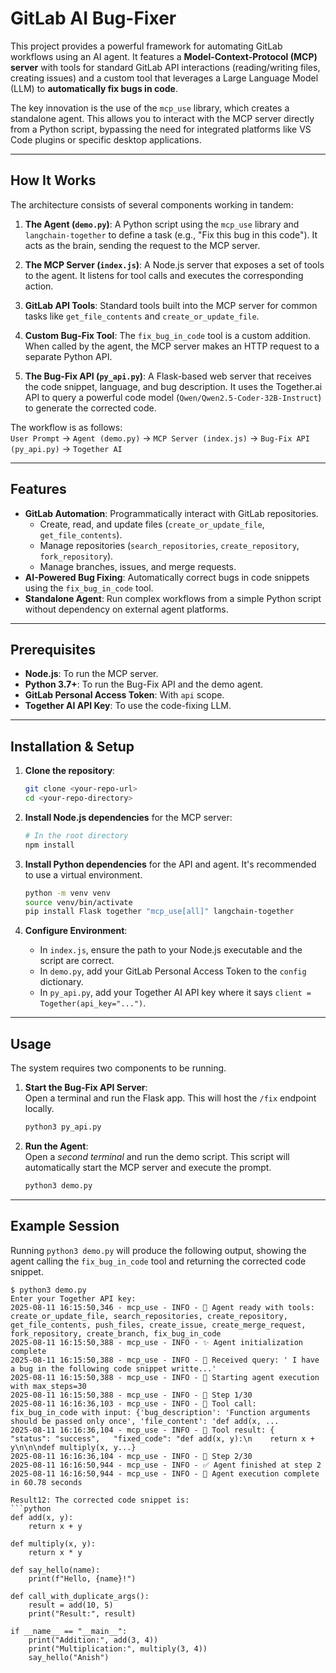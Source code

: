 # GitLab AI Bug-Fixer

This project provides a powerful framework for automating GitLab workflows using an AI agent. It features a **Model-Context-Protocol (MCP) server** with tools for standard GitLab API interactions (reading/writing files, creating issues) and a custom tool that leverages a Large Language Model (LLM) to **automatically fix bugs in code**.

The key innovation is the use of the `mcp_use` library, which creates a standalone agent. This allows you to interact with the MCP server directly from a Python script, bypassing the need for integrated platforms like VS Code plugins or specific desktop applications.

-----

## How It Works

The architecture consists of several components working in tandem:

1. **The Agent (`demo.py`)**: A Python script using the `mcp_use` library and `langchain-together` to define a task (e.g., "Fix this bug in this code"). It acts as the brain, sending the request to the MCP server.

2. **The MCP Server (`index.js`)**: A Node.js server that exposes a set of tools to the agent. It listens for tool calls and executes the corresponding action.

3. **GitLab API Tools**: Standard tools built into the MCP server for common tasks like `get_file_contents` and `create_or_update_file`.

4. **Custom Bug-Fix Tool**: The `fix_bug_in_code` tool is a custom addition. When called by the agent, the MCP server makes an HTTP request to a separate Python API.

5. **The Bug-Fix API (`py_api.py`)**: A Flask-based web server that receives the code snippet, language, and bug description. It uses the Together.ai API to query a powerful code model (`Qwen/Qwen2.5-Coder-32B-Instruct`) to generate the corrected code.

The workflow is as follows:  
`User Prompt` → `Agent (demo.py)` → `MCP Server (index.js)` → `Bug-Fix API (py_api.py)` → `Together AI`

-----

## Features

- **GitLab Automation**: Programmatically interact with GitLab repositories.
  - Create, read, and update files (`create_or_update_file`, `get_file_contents`).
  - Manage repositories (`search_repositories`, `create_repository`, `fork_repository`).
  - Manage branches, issues, and merge requests.
- **AI-Powered Bug Fixing**: Automatically correct bugs in code snippets using the `fix_bug_in_code` tool.
- **Standalone Agent**: Run complex workflows from a simple Python script without dependency on external agent platforms.

-----

## Prerequisites

- **Node.js**: To run the MCP server.
- **Python 3.7+**: To run the Bug-Fix API and the demo agent.
- **GitLab Personal Access Token**: With `api` scope.
- **Together AI API Key**: To use the code-fixing LLM.

-----

## Installation & Setup

1. **Clone the repository**:

    ```bash
    git clone <your-repo-url>
    cd <your-repo-directory>
    ```

2. **Install Node.js dependencies** for the MCP server:

    ```bash
    # In the root directory
    npm install
    ```

3. **Install Python dependencies** for the API and agent. It's recommended to use a virtual environment.

    ```bash
    python -m venv venv
    source venv/bin/activate
    pip install Flask together "mcp_use[all]" langchain-together
    ```

4. **Configure Environment**:

    - In `index.js`, ensure the path to your Node.js executable and the script are correct.
    - In `demo.py`, add your GitLab Personal Access Token to the `config` dictionary.
    - In `py_api.py`, add your Together AI API key where it says `client = Together(api_key="...")`.

-----

## Usage

The system requires two components to be running.

1. **Start the Bug-Fix API Server**:  
   Open a terminal and run the Flask app. This will host the `/fix` endpoint locally.

    ```bash
    python3 py_api.py
    ```

2. **Run the Agent**:  
   Open a *second terminal* and run the demo script. This script will automatically start the MCP server and execute the prompt.

    ```bash
    python3 demo.py
    ```

-----

## Example Session

Running `python3 demo.py` will produce the following output, showing the agent calling the `fix_bug_in_code` tool and returning the corrected code snippet.

````text
$ python3 demo.py
Enter your Together API key:
2025-08-11 16:15:50,346 - mcp_use - INFO - 🧠 Agent ready with tools: create_or_update_file, search_repositories, create_repository, get_file_contents, push_files, create_issue, create_merge_request, fork_repository, create_branch, fix_bug_in_code
2025-08-11 16:15:50,388 - mcp_use - INFO - ✨ Agent initialization complete
2025-08-11 16:15:50,388 - mcp_use - INFO - 💬 Received query: ' I have a bug in the following code snippet writte...'
2025-08-11 16:15:50,388 - mcp_use - INFO - 🏁 Starting agent execution with max_steps=30
2025-08-11 16:15:50,388 - mcp_use - INFO - 👣 Step 1/30
2025-08-11 16:16:36,103 - mcp_use - INFO - 🔧 Tool call: fix_bug_in_code with input: {'bug_description': 'Function arguments should be passed only once', 'file_content': 'def add(x, ...
2025-08-11 16:16:36,104 - mcp_use - INFO - 📄 Tool result: {   "status": "success",   "fixed_code": "def add(x, y):\n    return x + y\n\n\ndef multiply(x, y...}
2025-08-11 16:16:36,104 - mcp_use - INFO - 👣 Step 2/30
2025-08-11 16:16:50,944 - mcp_use - INFO - ✅ Agent finished at step 2
2025-08-11 16:16:50,944 - mcp_use - INFO - 🎉 Agent execution complete in 60.78 seconds

Result12: The corrected code snippet is:
```python
def add(x, y):
    return x + y

def multiply(x, y):
    return x * y

def say_hello(name):
    print(f"Hello, {name}!")

def call_with_duplicate_args():
    result = add(10, 5)  
    print("Result:", result)

if __name__ == "__main__":
    print("Addition:", add(3, 4))
    print("Multiplication:", multiply(3, 4))
    say_hello("Anish")
````
